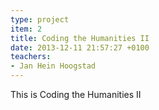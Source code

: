 ```yaml
---
type: project
item: 2
title: Coding the Humanities II
date: 2013-12-11 21:57:27 +0100
teachers: 
- Jan Hein Hoogstad
---
```

This is Coding the Humanities II
